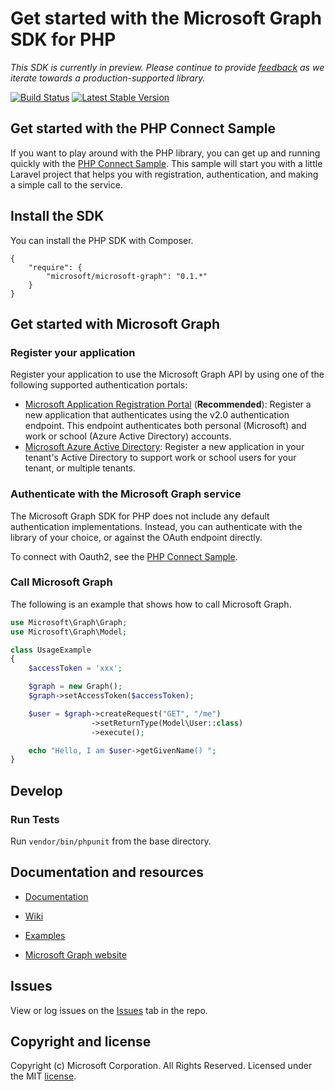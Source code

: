 # Get started with the Microsoft Graph SDK for PHP

*This SDK is currently in preview. Please continue to provide [feedback](https://github.com/microsoftgraph/msgraph-sdk-php/issues/new) as we iterate towards a production-supported library.*

[![Build Status](https://travis-ci.org/microsoftgraph/msgraph-sdk-php.svg?branch=master)](https://travis-ci.org/microsoftgraph/msgraph-sdk-php)
[![Latest Stable Version](https://poser.pugx.org/microsoft/microsoft-graph/version)](https://packagist.org/packages/microsoft/microsoft-graph)

## Get started with the PHP Connect Sample
If you want to play around with the PHP library, you can get up and running quickly with the [PHP Connect Sample](https://github.com/microsoftgraph/php-connect-sample). This sample will start you with a little Laravel project that helps you with registration, authentication, and making a simple call to the service.

## Install the SDK
You can install the PHP SDK with Composer.
```
{
    "require": {
        "microsoft/microsoft-graph": "0.1.*"
    }
}
```
## Get started with Microsoft Graph

### Register your application

Register your application to use the Microsoft Graph API by using one of the following
supported authentication portals:

* [Microsoft Application Registration Portal](https://apps.dev.microsoft.com) (**Recommended**):
  Register a new application that authenticates using the v2.0 authentication endpoint. This endpoint authenticates both personal (Microsoft) and work or school (Azure Active Directory) accounts.
* [Microsoft Azure Active Directory](https://manage.windowsazure.com): Register
  a new application in your tenant's Active Directory to support work or school
  users for your tenant, or multiple tenants.

### Authenticate with the Microsoft Graph service

The Microsoft Graph SDK for PHP does not include any default authentication implementations.
Instead, you can authenticate with the library of your choice, or against the OAuth
endpoint directly.

To connect with Oauth2, see the [PHP Connect Sample](https://github.com/microsoftgraph/php-connect-sample).

### Call Microsoft Graph

The following is an example that shows how to call Microsoft Graph.

```php
use Microsoft\Graph\Graph;
use Microsoft\Graph\Model;

class UsageExample
{
    $accessToken = 'xxx';

    $graph = new Graph();
    $graph->setAccessToken($accessToken);

    $user = $graph->createRequest("GET", "/me")
                  ->setReturnType(Model\User::class)
                  ->execute();

    echo "Hello, I am $user->getGivenName() ";
}
```

## Develop

### Run Tests

Run ```vendor/bin/phpunit``` from the base directory.


## Documentation and resources

* [Documentation](https://github.com/microsoftgraph/msgraph-sdk-php/blob/master/docs/index.html)

* [Wiki](https://github.com/microsoftgraph/msgraph-sdk-php/wiki)

* [Examples](https://github.com/microsoftgraph/msgraph-sdk-php/wiki/Example-calls)

* [Microsoft Graph website](https://graph.microsoft.io)

## Issues

View or log issues on the [Issues](https://github.com/microsoftgraph/msgraph-sdk-php/issues) tab in the repo.

## Copyright and license

Copyright (c) Microsoft Corporation. All Rights Reserved. Licensed under the MIT [license](LICENSE).
